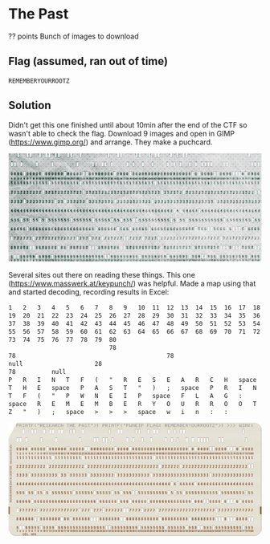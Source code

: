 # The Past
?? points
Bunch of images to download


## Flag (assumed, ran out of time)
```shell
REMEMBERYOURROOTZ
```

## Solution

Didn't get this one finished until about 10min after the end of the CTF so wasn't able to check the flag. Download 9 images and open in GIMP (https://www.gimp.org/) and arrange. They make a puchcard.

![PunchCard.png](../../_resources/7d16dd270d9d404294abdb3f31624a51.png)

Several sites out there on reading these things. This one (https://www.masswerk.at/keypunch/) was helpful. Made a map using that and started decoding, recording results in Excel:
```shell
1	2	3	4	5	6	7	8	9	10	11	12	13	14	15	16	17	18	19	20	21	22	23	24	25	26	27	28	29	30	31	32	33	34	35	36	37	38	39	40	41	42	43	44	45	46	47	48	49	50	51	52	53	54	55	56	57	58	59	60	61	62	63	64	65	66	67	68	69	70	71	72	73	74	75	76	77	78	79	80
							78																		78											78							null					28																			78			null									
P	R	I	N	T	F	(	"	R	E	S	E	A	R	C	H	space	T	H	E	space	P	A	S	T	"	)	;	space	P	R	I	N	T	F	(	"	P	W	N	E	I	P	space	F	L	A	G	:	space	R	E	M	E	M	B	E	R	Y	O	U	R	R	O	O	T	Z	"	)	;	space	>	>	>	space	w	i	n	:	:

```

![DigitalPunchCard.png](../../_resources/09ace4a846504dae8270c42cc8f2fa14.png)
